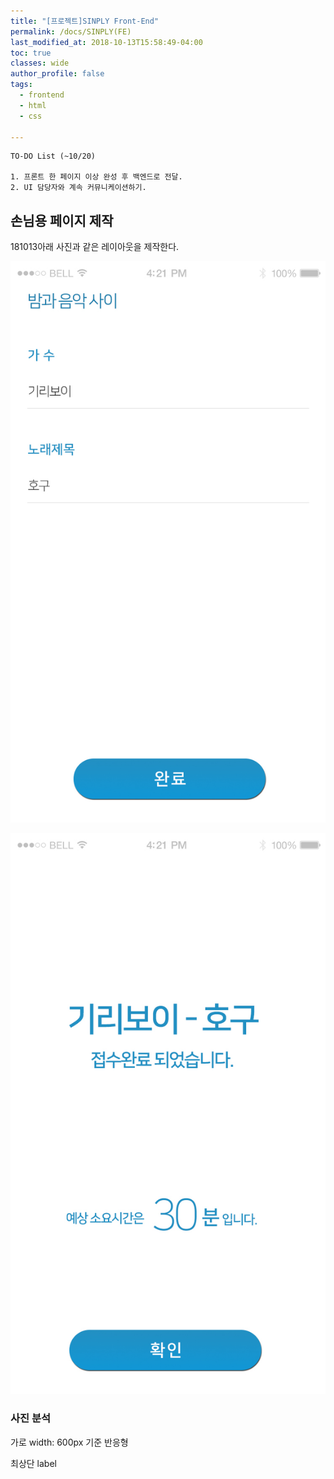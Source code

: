 ```yaml
---
title: "[프로젝트]SINPLY Front-End"
permalink: /docs/SINPLY(FE)
last_modified_at: 2018-10-13T15:58:49-04:00
toc: true
classes: wide
author_profile: false
tags:
  - frontend
  - html
  - css

---
```


```
TO-DO List (~10/20)

1. 프론트 한 페이지 이상 완성 후 백엔드로 전달.
2. UI 담당자와 계속 커뮤니케이션하기.
```


## 손님용 페이지 제작

181013아래 사진과 같은 레이아웃을 제작한다.

![homework](/assets/images/guest-request-start-window.jpg)


![homework2](/assets/images/guest-request-end-window.jpg)

### 사진 분석

가로 width: 600px 기준 반응형

최상단 label


